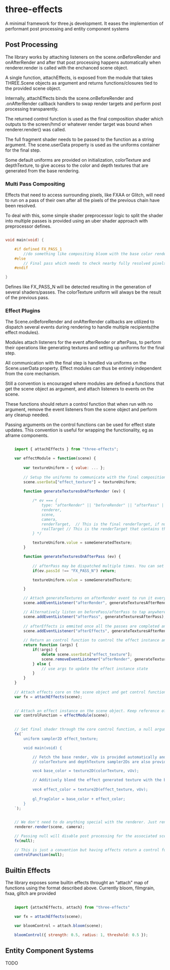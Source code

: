 # three-effects

A minimal framework for three.js development. It eases the implemention of performant post processing and entity component systems

## Post Processing

The library works by attaching listeners on the scene.onBeforeRender and onAfterRender and after that post processing happens automatically when renderer.render is called with the enchanced scene object.

A single function, attachEffects, is exposed from the module that takes THREE.Scene objects as argument and returns functions/closures tied to the provided scene object. 

Internally, attachEffects binds the scene.onBeforeRender and .onAfterRender callback handlers to swap render targets and perform post processing transparently.

The returned control function is used as the final composition shader which outputs to the screen/hmd or whatever render target was bound when renderer.render() was called. 

The full fragment shader needs to be passed to the function as a string argument. The scene.userData property is used as the uniforms container for the final step.

Some default uniforms are provided on initialization, colorTexture and depthTexture, to give access to the color and depth textures that are generated from the base rendering.

### Multi Pass Compositing

Effects that need to access surrounding pixels, like FXAA or Glitch, will need to run on a pass of their own after all the pixels of the previous chain have been resolved.

To deal with this, some simple shader preprocessor logic to split the shader into multiple passes is provided using an uber shader approach with preprocessor defines.


```cpp

void main(void) {

    #if defined FX_PASS_1
        //do something like compositing bloom with the base color rendering
    #else
        // Final pass which needs to check nearby fully resolved pixels like Antialiasing
    #endif

}

```

Defines like FX_PASS_N will be detected resulting in the generation of several shaders/passes. The colorTexture uniform will always be the result of the previous pass.

### Effect Plugins

The Scene.onBeforeRender and onAfterRender callbacks are utilized to dispatch several events during rendering to handle multiple recipients(the effect modules).

Modules attach listeners for the event afterRender or afterPass, to perform their operations like generating textures and setting up uniforms for the final step.

All communication with the final step is handled via uniforms on the Scene.userData property. Effect modules can thus be entirely independent from the core mechanism.

Still a convention is encouraged where modules are defined a functions that get the scene object as argument, and attach listeners to events on the scene. 

These functions should return a control function that when run with no argument, remove the event listeners from the scene object and perform any cleanup needed. 

Passing arguments on the control functions can be used for effect state updates. This convention is useful for wrapping the functionality, eg as aframe components. 

```js

    import { attachEffects } from "three-effects";

    var effectModule = function(scene) {
        
        var textureUniform = { value: ... };
        
        // Setup the uniforms to communicate with the final composition step
        scene.userData["effect_texture"] = textureUniform;

        function generateTexturesOnAfterRender (ev) {
            
            /* ev === { 
                type: "afterRender" || "beforeRender" || "afterPass" || "beforePass" || "afterEffects",
                renderer, 
                scene,
                camera, 
                renderTarget,  // This is the final renderTarget, if null it means we output to screen
                realTarget // This is the renderTarget that contains the base scene rendering
            } */

            textureUniform.value = someGeneratedTexture;
        }

        function generateTexturesOnAfterPass (ev) {
            
            // afterPass may be dispatched multiple times. You can set when to actually perform the work based on event.passId which will be "main" during the last pass. 
            if(ev.passId !== "FX_PASS_N") return;

            textureUniform.value = someGeneratedTexture;

        }

        // Attach generateTextures on afterRender event to run it every frame after the scene is rendered(but before the final compositing step passes)
        scene.addEventListener("afterRender", generateTexturesAfterRender);

        // Alternatively listen on beforePass/afterPass to tap anywhere in the final compositing pipeline. You'll need to check the event.passId property.
        scene.addEventListener("afterPass", generateTexturesAfterPass);
        
        // afterEffects is emmited once all the passes are completed and the original renderTarget set and drawn. Texts/hud should be drawn here directly.
        scene.addEventListener("afterEffects", generateTexturesAfterRender);
        
        // Return an control function to control the effect instance and perform cleanup if/when needed
        return function (args) {
            if(!args) {
                delete scene.userData["effect_texture"];
                scene.removeEventListener("afterRender", generateTextures);
            } else {
                // use args to update the effect instance state
            }
        }
    }
    
    // Attach effects core on the scene object and get control function
    var fx = attachEffects(scene);

    
    // Attach an effect instance on the scene object. Keep reference of the instance control function
    var controlFunction = effectModule(scene);
    

    // Set final shader through the core control function, a null argument will disable post proc
    fx(`
        uniform sampler2D effect_texture;

        void main(void) {

            // Fetch the base render, vUv is provided automatically and contains the coordinates
            // colorTexture and depthTexture sampler2Ds are also provided to get the base render

            vec4 base_color = texture2D(colorTexture, vUv);

            // Additively blend the effect generated texture with the base one, it could be a bloom effect
            
            vec4 effect_color = texture2D(effect_texture, vUv);
            
            gl_FragColor = base_color + effect_color;
        }
    `);

    
    // We don't need to do anything special with the renderer. Just render the enhanced scene and the output will be post processed
    renderer.render(scene, camera);

    // Passing null will disable post processing for the associated scene
    fx(null);

    // This is just a convention but having effects return a control function to configure/cleanup effects is recommended 
    controlFunction(null);

```
## Builtin Effects

The library exposes some builtin effects throught an "attach" map of functions using the format described above. Currently bloom, filmgrain, fxaa, glitch are provided

```js
    
    import {attachEffects, attach} from "three-effects"

    var fx = attachEffects(scene);

    var bloomControl = attach.bloom(scene);

    bloomControl({ strength: 0.5, radius: 1, threshold: 0.5 });

```

## Entity Component Systems

TODO
